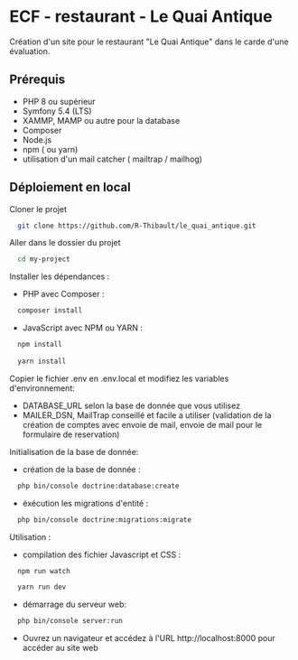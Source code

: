 
# ECF - restaurant - Le Quai Antique

Création d'un site pour le restaurant "Le Quai Antique" dans le carde d'une évaluation.



## Prérequis

- PHP 8 ou supérieur
- Symfony 5.4 (LTS)
- XAMMP, MAMP ou autre pour la database
- Composer
- Node.js
- npm ( ou yarn)
- utilisation d'un mail catcher ( mailtrap / mailhog)

## Déploiement en local

Cloner le projet
```bash
  git clone https://github.com/R-Thibault/le_quai_antique.git
```

Aller dans le dossier du projet
```bash
  cd my-project
```

Installer les dépendances :

- PHP avec Composer :
```bash
  composer install
```

- JavaScript avec NPM ou YARN :
```bash
  npm install
  
  yarn install
```

Copier le fichier .env en .env.local et modifiez les variables d'environnement:

- DATABASE_URL selon la base de donnée que vous utilisez
- MAILER_DSN, MailTrap conseillé et facile a utiliser (validation de la création de comptes avec envoie de mail, envoie de mail pour le formulaire de reservation)

Initialisation de la base de donnée:

- création de la base de donnée :
```bash
  php bin/console doctrine:database:create
```
- éxécution les migrations d'entité :
```bash
  php bin/console doctrine:migrations:migrate
```

Utilisation :

- compilation des fichier Javascript et CSS :
```bash
  npm run watch

  yarn run dev
```

- démarrage du serveur web:
```bash
  php bin/console server:run
```

- Ouvrez un navigateur et accédez à l'URL http://localhost:8000 pour accéder au site web